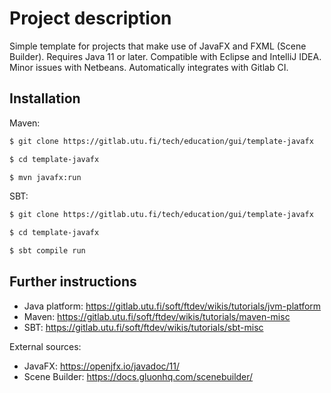# Project description

Simple template for projects that make use of JavaFX and FXML (Scene Builder).
Requires Java 11 or later. Compatible with
Eclipse and IntelliJ IDEA. Minor issues with Netbeans. Automatically
integrates with Gitlab CI.

## Installation

Maven:

```bash
$ git clone https://gitlab.utu.fi/tech/education/gui/template-javafx

$ cd template-javafx

$ mvn javafx:run
```

SBT:

```bash
$ git clone https://gitlab.utu.fi/tech/education/gui/template-javafx

$ cd template-javafx

$ sbt compile run
```

## Further instructions

  * Java platform: https://gitlab.utu.fi/soft/ftdev/wikis/tutorials/jvm-platform
  * Maven: https://gitlab.utu.fi/soft/ftdev/wikis/tutorials/maven-misc
  * SBT: https://gitlab.utu.fi/soft/ftdev/wikis/tutorials/sbt-misc

External sources:

  * JavaFX: https://openjfx.io/javadoc/11/
  * Scene Builder: https://docs.gluonhq.com/scenebuilder/

